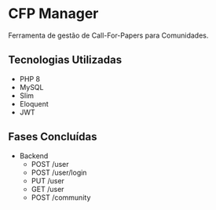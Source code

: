 # CFP Manager
Ferramenta de gestão de Call-For-Papers para Comunidades.

## Tecnologias Utilizadas
- PHP 8
- MySQL
- Slim
- Eloquent
- JWT

## Fases Concluídas

- Backend
  - POST /user
  - POST /user/login
  - PUT /user
  - GET /user
  - POST /community